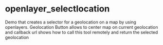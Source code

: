 # openlayer_selectlocation
Demo that creates a selector for a geolocation on a map by using openlayers. Geolocation Button allows to center map on current geolocation and callback url shows how to call this tool remotely and return the selected geolocation

